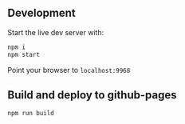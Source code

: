 

## Development

Start the live dev server with:

```sh
npm i
npm start
```

Point your browser to `localhost:9968`

## Build and deploy to github-pages

```
npm run build
```
